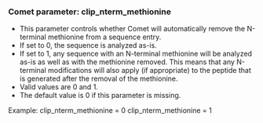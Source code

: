 ### Comet parameter: clip_nterm_methionine

- This parameter controls whether Comet will automatically remove the
N-terminal methionine from a sequence entry.
- If set to 0, the sequence is analyzed as-is.
- If set to 1, any sequence with an N-terminal methionine will be analyzed
as-is as well as with the methionine removed. This means that any N-terminal
modifications will also apply (if appropriate) to the peptide that is generated
after the removal of the methionine.
- Valid values are 0 and 1.
- The default value is 0 if this parameter is missing.

Example:
clip_nterm_methionine = 0
clip_nterm_methionine = 1
